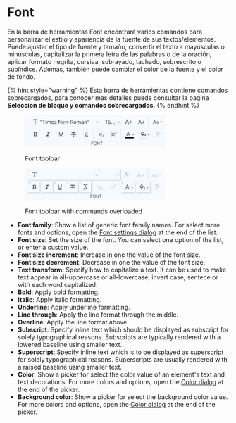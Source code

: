 # Font

En la barra de herramientas Font encontrará varios comandos para personalizar el estilo y apariencia de la fuente de sus textos/elementos. Puede ajustar el tipo de fuente y tamaño, convertir el texto a mayúsculas o minúsculas, capitalizar la primera letra de las palabras o de la oración, aplicar formato negrita, cursiva, subrayado, tachado, sobrescrito o subíndice. Además, también puede cambiar el color de la fuente y el color de fondo.&#x20;

{% hint style="warning" %}
Esta barra de herramientas contiene comandos sobrecargados, para conocer mas detalles puede consultar la pagina **Seleccion de bloque y comandos sobrecargados**.
{% endhint %}

<div>

<figure><img src="../../.gitbook/assets/toolbars-font.jpg" alt=""><figcaption><p>Font toolbar</p></figcaption></figure>

 

<figure><img src="../../.gitbook/assets/toolbars-font-overloaded.jpg" alt=""><figcaption><p>Font toolbar with commands overloaded</p></figcaption></figure>

</div>

* **Font family**: Show a list of generic font family names. For select more fonts and options, open the [Font settings dialog](../dialogs/font-settings-dialog.md) at the end of the list.
* **Font size**: Set the size of the font. You can select one option of the list, or enter a custom value.
* **Font size increment**: Increase in one the value of the font size.
* **Font size decrement**: Decrease in one the value of the font size.
* **Text transform**: Specify how to capitalize a text. It can be used to make text appear in all-uppercase or all-lowercase, invert case, sentece or with each word capitalized.
* **Bold**: Apply bold formatting.
* **Italic**: Apply italic formatting.
* **Underline**: Apply underline formatting.
* **Line through**: Apply the line format through the middle.
* **Overline**: Apply the line format above.
* **Subscript**: Specify inline text which should be displayed as subscript for solely typographical reasons. Subscripts are typically rendered with a lowered baseline using smaller text.
* **Superscript**: Specify inline text which is to be displayed as superscript for solely typographical reasons. Superscripts are usually rendered with a raised baseline using smaller text.
* **Color**: Show a picker for select the color value of an element's text and text decorations. For more colors and options, open the [Color dialog](../dialogs/color-dialog.md) at the end of the picker.
* **Background color**: Show a picker for select the background color value. For more colors and options, open the [Color dialog](../dialogs/color-dialog.md) at the end of the picker.
